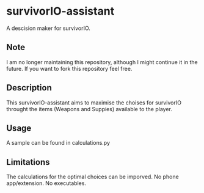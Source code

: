 # survivorIO-assistant
A descision maker for survivorIO.

## Note
I am no longer maintaining this repository, although I might continue it in the future.  If you want to fork this repository feel free.

## Description
This survivorIO-assistant aims to maximise the choises for survivorIO throught the items (Weapons and Suppies) available to the player.

## Usage
A sample can be found in calculations.py

## Limitations
The calculations for the optimal choices can be imporved.
No phone app/extension.
No executables.

